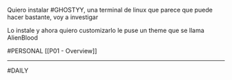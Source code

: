 Quiero instalar #GHOSTYY, una terminal de linux que parece que puede hacer bastante, voy a investigar

Lo instale y ahora quiero customizarlo le puse un theme que se llama AlienBlood

#PERSONAL 
[[P01 - Overview]]

---
#DAILY